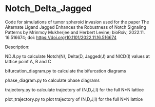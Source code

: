 # Notch_Delta_Jagged

Code for simulations of tumor spheroid invasion used for the paper
The Alternate Ligand Jagged Enhances the Robustness of Notch Signaling Patterns by Mrinmoy Mukherjee and Herbert Levine; bioRxiv, 2022.11. 16.516674; doi: https://doi.org/10.1101/2022.11.16.516674

Description:

NDJI.py to calculate Notch(N), Delta(D, Jagged(J) and NICD(I) values at lattice point A, B and C

bifurcation_diagram.py to calculate the bifurcation diagrams

phase_diagram.py to calculate phase diagrams

trajectory.py to calculate trajectory of (N,D,J,I) for the full N*N lattice

plot_trajectory.py to plot trajectory of (N,D,J,I) for the full N*N lattice
